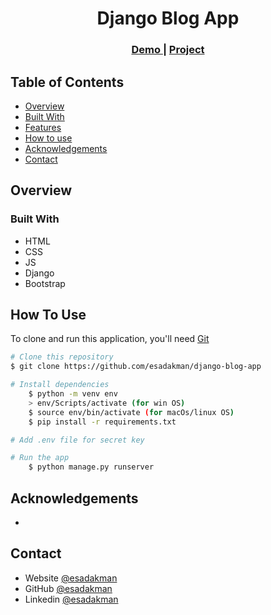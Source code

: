 <!-- Please update value in the {}  -->

<h1 align="center">Django Blog App</h1>

<div align="center">
  <h3>
    <a href="https://esadakman-pizza-app.herokuapp.com/order/">
      Demo
    </a>
     | 
    <a href="https://github.com/esadakman/django-blog-app">
      Project
    </a>
 
  </h3>
</div>

<!-- TABLE OF CONTENTS -->

## Table of Contents

- [Overview](#overview)
- [Built With](#built-with)
- [Features](#features)
- [How to use](#how-to-use)
- [Acknowledgements](#acknowledgements)
- [Contact](#contact)

<!-- OVERVIEW -->

## Overview

 


### Built With

<!-- This section should list any major frameworks that you built your project using. Here are a few examples.-->

- HTML
- CSS
- JS
- Django
- Bootstrap

## How To Use 

To clone and run this application, you'll need [Git](https://git-scm.com)

```bash
# Clone this repository
$ git clone https://github.com/esadakman/django-blog-app

# Install dependencies
    $ python -m venv env
    > env/Scripts/activate (for win OS)
    $ source env/bin/activate (for macOs/linux OS)
    $ pip install -r requirements.txt

# Add .env file for secret key

# Run the app
    $ python manage.py runserver
```

## Acknowledgements

-  

## Contact

- Website [@esadakman](https://esadakman.github.io/)
- GitHub [@esadakman](https://github.com/esadakman)
- Linkedin [@esadakman](https://www.linkedin.com/in/esadakman/)